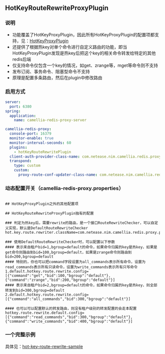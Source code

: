 
## HotKeyRouteRewriteProxyPlugin

### 说明
* 功能覆盖了HotKeyProxyPlugin，因此所有HotKeyProxyPlugin的配置项都支持，见：[HotKeyProxyPlugin](hot-key.md)
* 还提供了根据热key对单个命令进行自定义路由的功能，即当HotKeyProxyPlugin发现是热key后把这个key的相关命令转发给特定的其他redis后端
* 仅支持命令仅包含一个key的情况，如get、zrange等，mget等命令则不支持
* 发布订阅、事务命令、阻塞型命令不支持
* 原理是配置多条路由，然后在plugin中修改路由

### 启用方式
```yaml
server:
  port: 6380
spring:
  application:
    name: camellia-redis-proxy-server

camellia-redis-proxy:
  console-port: 16379
  monitor-enable: true
  monitor-interval-seconds: 60
  plugins:
    - hotKeyRouteRewritePlugin
  client-auth-provider-class-name: com.netease.nim.camellia.redis.proxy.auth.DynamicConfClientAuthProvider
  transpond:
    type: custom
    custom:
      proxy-route-conf-updater-class-name: com.netease.nim.camellia.redis.proxy.route.DynamicConfProxyRouteConfUpdater
```

### 动态配置开关（camellia-redis-proxy.properties）
```properties

## HotKeyProxyPlugin之外的其他配置项

## HotKeyRouteRewriteProxyPlugin独有的配置

### 判定为热key后，需要rewrite的路由，是一个接口RouteRewriteChecker，可以自定义实现，默认是DefaultRouteRewriteChecker
hot.key.route.rewriter.className=com.netease.nim.camellia.redis.proxy.plugin.rewrite.DefaultRouteRewriter

### 使用DefaultRouteRewriteChecker时，可以配置以下参数
#### 表示来自租户bid=1,bgroup=default的命令，如果命令归属的key是热key，如果是get命令则路由到bid=100,bgroup=default，如果是zrange命令则路由到bid=200,bgroup=default
#### 特别的，你也可以把command字段设置为all_commands表示所有命令，设置为read_commands表示所有只读命令，设置为write_commands表示所有只写命令
1.default.hotkey.route.rewrite.config=[{"command":"get","bid":100,"bgroup":"default"},{"command":"zrange","bid":200,"bgroup":"default"}]
#### 表示来自租户bid=2,bgroup=default的命令，如果命令归属的key是热key，则全部转发到bid=300,bgroup=default
2.default.hotkey.route.rewrite.config=[{"command":"all_commands","bid":300,"bgroup":"default"}]

#### 也可以可以配置默认的转发路由，则没有租户级别的转发配置的会走本配置
hotkey.route.rewrite.default.config=[{"command":"read_commands","bid":300,"bgroup":"default"},{"command":"write_commands","bid":400,"bgroup":"default"}]
```

### 一个完整示例
具体见：[hot-key-route-rewrite-sample](../other/hot-key-route-rewrite-sample.md)